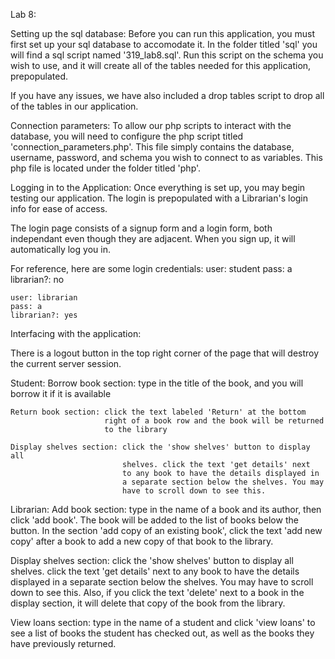 Lab 8:

Setting up the sql database:
  Before you can run this application, you must first
  set up your sql database to accomodate it. In the
  folder titled 'sql' you will find a sql script named
  '319_lab8.sql'. Run this script on the schema you
  wish to use, and it will create all of the tables
  needed for this application, prepopulated.
  
  If you have any issues, we have also included a 
  drop tables script to drop all of the tables
  in our application.

Connection parameters:
  To allow our php scripts to interact with the database,
  you will need to configure the php script titled
  'connection_parameters.php'. This file simply contains
  the database, username, password, and schema you wish
  to connect to as variables.
  This php file is located under the folder titled 'php'.
  
Logging in to the Application:
  Once everything is set up, you may begin testing our 
  application. The login is prepopulated with a 
  Librarian's login info for ease of access.
  
  The login page consists of a signup form and a login
  form, both independant even though they are adjacent.
  When you sign up, it will automatically log you in.
  
  For reference, here are some login credentials:
    user: student
    pass: a
    librarian?: no
    
    user: librarian
    pass: a
    librarian?: yes
    
Interfacing with the application:
  
  There is a logout button in the top right corner of the page
  that will destroy the current server session.

  Student: 
    Borrow book section: type in the title of the book, and you
                         will borrow it if it is available
                         
    Return book section: click the text labeled 'Return' at the bottom
                         right of a book row and the book will be returned
                         to the library
                         
    Display shelves section: click the 'show shelves' button to display all
                             shelves. click the text 'get details' next
                             to any book to have the details displayed in
                             a separate section below the shelves. You may
                             have to scroll down to see this.
  
  
  Librarian:
    Add book section: type in the name of a book and its author, then click
                      'add book'. The book will be added to the list of
                      books below the button.
                      In the section 'add copy of an existing book', click the
                      text 'add new copy' after a book to add a new copy of that
                      book to the library.
                      
   Display shelves section:  click the 'show shelves' button to display all
                             shelves. click the text 'get details' next
                             to any book to have the details displayed in
                             a separate section below the shelves. You may
                             have to scroll down to see this. Also, if you click
                             the text 'delete' next to a book in the display section,
                             it will delete that copy of the book from the library.
                            
   View loans section: type in the name of a student and click 'view loans' to
                       see a list of books the student has checked out, as well
                       as the books they have previously returned.
  